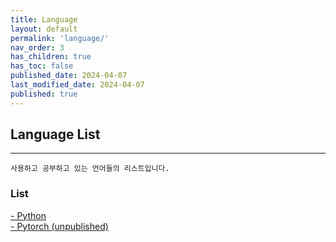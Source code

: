 ```yaml
---
title: Language
layout: default
permalink: 'language/'
nav_order: 3
has_children: true
has_toc: false
published_date: 2024-04-07
last_modified_date: 2024-04-07
published: true
---
```


## Language List

---

`사용하고 공부하고 있는 언어들의 리스트입니다.`

### List
<a href="https://pozuhtuhv.github.io/language/python">
    <span style="font-size:14px;">- Python</span>
</a><br>
<a href="https://pozuhtuhv.github.io/language/pytorch">
    <span style="font-size:14px;">- Pytorch (unpublished) </span>
</a><br>


<!-- \- [Python](https://pozuhtuhv.github.io/python)<br> -->
<!-- \- [Pytorch](https://pozuhtuhv.github.io/pytorch)<br> -->
<!-- \- [Django](https://pozuhtuhv.github.io/django) -->